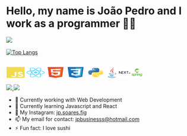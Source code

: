 <h1>Hello, my name is João Pedro and I work as a programmer 👨‍💻</h1>

<picture>
  <source
    srcset="https://github-readme-stats.vercel.app/api?username=jpsoaresfig&show_icons=true&theme=dark"
    media="(prefers-color-scheme: dark)"
  />
  <source
    srcset="https://github-readme-stats.vercel.app/api?username=jpsoaresfig&show_icons=true"
    media="(prefers-color-scheme: light), (prefers-color-scheme: no-preference)"
  />
  <img src="https://github-readme-stats.vercel.app/api?username=jpsoaresfig&show_icons=true" />
</picture>

[![Top Langs](https://github-readme-stats.vercel.app/api/top-langs/?username=jpsoaresfig&layout=compact)](https://github.com/jpsoaresfig/github-readme-stats)

<div style="display: inline_block"><br>
  <img align="center" alt="JavaScript" height="30" width="50" src="https://raw.githubusercontent.com/devicons/devicon/master/icons/javascript/javascript-plain.svg">
  <img align="center" alt="React" height="30" width="50" src="https://raw.githubusercontent.com/devicons/devicon/master/icons/react/react-original.svg">
  <img align="center" alt="HTML5" height="30" width="50" src="https://raw.githubusercontent.com/devicons/devicon/master/icons/html5/html5-original.svg"/>
  <img align="center" alt="CSS3" height="30" width="50" src="https://raw.githubusercontent.com/devicons/devicon/master/icons/css3/css3-original.svg"/>
  <img align="center" alt="Python" height="30" width="50" src="https://raw.githubusercontent.com/devicons/devicon/master/icons/python/python-original.svg">
  <img align="center" alt="Java" height="30" width="30" src="https://raw.githubusercontent.com/devicons/devicon/master/icons/java/java-original.svg">
  <img align="center" alt="Next.js" height="30" width="30" src="https://raw.githubusercontent.com/devicons/devicon/master/icons/nextjs/nextjs-original-wordmark.svg">
  <img align="center" alt="Spring" height="30" width="30" src="https://raw.githubusercontent.com/devicons/devicon/master/icons/spring/spring-original-wordmark.svg">
</div>

<br>
<div>
  <a href="https://www.instagram.com/jp.soares.fig/" target="_blank">
    <img src="https://img.shields.io/badge/-Instagram-%23E4405F?style=for-the-badge&logo=instagram&logoColor=white" target="_blank">
  </a>
  <a href="https://www.linkedin.com/in/joão-pedro-figueiredo-55684420a/" target="_blank">
    <img src="https://img.shields.io/badge/-LinkedIn-%230077B5?style=for-the-badge&logo=linkedin&logoColor=white" target="_blank">
  </a>
</div>

- 🔭 Currently working with Web Development
- 🌱 Currently learning Javascript and React
- 🤔 My Instagram: [jp.soares.fig](https://www.instagram.com/jp.soares.fig/)
- 📫 My email for contact: [jpbusinesss@hotmail.com](mailto:jpbusinesss@hotmail.com)
- ⚡ Fun fact: I love sushi
